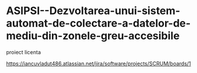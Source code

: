 # ASIPSI--Dezvoltarea-unui-sistem-automat-de-colectare-a-datelor-de-mediu-din-zonele-greu-accesibile
proiect licenta

https://iancuvladut486.atlassian.net/jira/software/projects/SCRUM/boards/1

